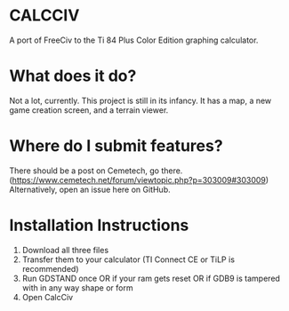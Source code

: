 # CALCCIV
A port of FreeCiv to the Ti 84 Plus Color Edition graphing calculator.

# What does it do?
Not a lot, currently. This project is still in its infancy.
It has a map, a new game creation screen, and a terrain viewer.

# Where do I submit features?
There should be a post on Cemetech, go there. (https://www.cemetech.net/forum/viewtopic.php?p=303009#303009)
Alternatively, open an issue here on GitHub.

# Installation Instructions
1. Download all three files
2. Transfer them to your calculator (TI Connect CE or TiLP is recommended)
3. Run GDSTAND once OR if your ram gets reset OR if GDB9 is tampered with in any way shape or form
4. Open CalcCiv
